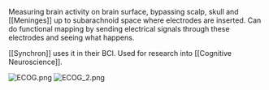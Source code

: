 Measuring brain activity on brain surface, bypassing scalp, skull and [[Meninges]] up to subarachnoid space where electrodes are inserted.
Can do functional mapping by sending electrical signals through these electrodes and seeing what happens.

[[Synchron]] uses it in their BCI.
Used for research into [[Cognitive Neuroscience]].

![ECOG.png](ecog.png)
![ECOG_2.png](ecog_2.png)
